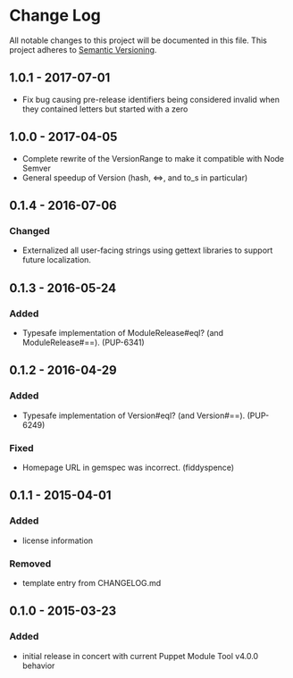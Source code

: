 # Change Log
All notable changes to this project will be documented in this file.
This project adheres to [Semantic Versioning](http://semver.org/).

## 1.0.1 - 2017-07-01
- Fix bug causing pre-release identifiers being considered invalid when they contained letters but started with a zero 

## 1.0.0 - 2017-04-05
- Complete rewrite of the VersionRange to make it compatible with Node Semver
- General speedup of Version (hash, <=>, and to_s in particular)

## 0.1.4 - 2016-07-06
### Changed
- Externalized all user-facing strings using gettext libraries to support future localization.

## 0.1.3 - 2016-05-24
### Added
- Typesafe implementation of ModuleRelease#eql? (and ModuleRelease#==). (PUP-6341)

## 0.1.2 - 2016-04-29
### Added
- Typesafe implementation of Version#eql? (and Version#==). (PUP-6249)

### Fixed
- Homepage URL in gemspec was incorrect. (fiddyspence)

## 0.1.1 - 2015-04-01
### Added
- license information

### Removed
- template entry from CHANGELOG.md

## 0.1.0 - 2015-03-23
### Added
- initial release in concert with current Puppet Module Tool v4.0.0 behavior
